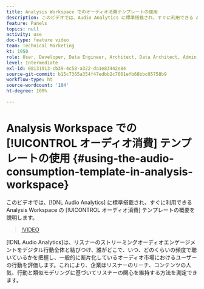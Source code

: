 ```yaml
---
title: Analysis Workspace でのオーディオ消費テンプレートの使用
description: このビデオでは、Audio Analytics に標準搭載され、すぐに利用できる Analysis Workspace のオーディオ消費テンプレートの概要を説明します。
feature: Panels
topics: null
activity: use
doc-type: feature video
team: Technical Marketing
kt: 1950
role: User, Developer, Data Engineer, Architect, Data Architect, Admin, Leader
level: Intermediate
exl-id: 08131913-cb39-4c58-a322-da1e83442e84
source-git-commit: b15c7365a354f47edbb2c7661efb68bbc05758b9
workflow-type: ht
source-wordcount: '104'
ht-degree: 100%

---
```


# Analysis Workspace での [!UICONTROL オーディオ消費] テンプレートの使用 {#using-the-audio-consumption-template-in-analysis-workspace}

このビデオでは、[!DNL Audio Analytics] に標準搭載され、すぐに利用できる Analysis Workspace の [!UICONTROL オーディオ消費] テンプレートの概要を説明します。

>[!VIDEO](https://video.tv.adobe.com/v/23901/?quality=12)

[!DNL Audio Analytics]は、リスナーのストリーミングオーディオエンゲージメントをデジタル行動全体と結びつけ、誰がどこで、いつ、どのくらいの頻度で聴いているかを把握し、一般的に断片化しているオーディオ市場におけるユーザーの行動を評価します。これにより、企業はリスナーのリーチ、コンテンツの人気、行動と類似モデリングに基づいてリスナーの関心を維持する方法を測定できます。
